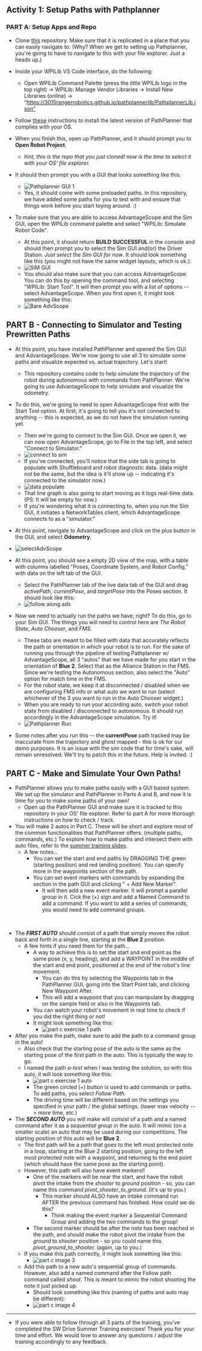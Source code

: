 ## Activity 1: Setup Paths with Pathplanner

### PART A: Setup Apps and Repo
- Clone [this](https://github.com/beranki/frc-drive-samples/tree/training/samples) repository. Make sure that it is replicated in a place that you can easily navigate to. (Why? When we get to setting up Pathplanner, you're going to have to navigate to this with your file explorer. Just a heads up.)
- Inside your WPILib VS Code interface, do the following: 
    - Open WPILib Command Palette (press the little WPILib logo in the top right) → WPILib: Manage Vendor Libraries → Install New Libraries (online) → “https://3015rangerrobotics.github.io/pathplannerlib/PathplannerLib.json”

- Follow [these](https://github.com/mjansen4857/pathplanner/releases) instructions to install the latest version of PathPlanner that complies with your OS.
- When you finish this, open up PathPlanner, and it should prompt you to **Open Robot Project**. 
    - *hint, this is the repo that you just cloned! now is the time to select it with your OS' file explorer.*

- It should then prompt you with a GUI that looks something like this.
    - ![Pathplanner GUI 1](imgs/gui1.png)
    - Yes, it should come with some preloaded paths. In this repository, we have added some paths for you to test with and ensure that things work before you start toying around. :)

- To make sure that you are able to access AdvantageScope and the Sim GUI, open the WPILib command palette and select "WPILib: Simulate Robot Code".
    - At this point, it should return **BUILD SUCCESSFUL** in the console and should then prompt you to select the Sim GUI and(or) the Driver Station. *Just select the Sim GUI for now*. It should look something like this (you might not have the same widget layouts, which is ok.):
    - ![SIM GUI](imgs/simgui1.png)
    - You should also make sure that you can access AdvantageScope. You can do this by opening the command tool, and selecting "WPILib: Start Tool". It will then prompt you with a list of options -- select AdvantageScope. When you first open it, it might look something like this:
    - ![Bare AdvScope](imgs/ads1.png)

## PART B - Connecting to Simulator and Testing Prewritten Paths
- At this point, you have installed PathPlanner and opened the Sim GUI and AdvantageScope. We're now going to use all 3 to simulate some paths and visualize expected vs. actual trajectory. Let's start!
    - This repository contains code to help simulate the trajectory of the robot during autonomous with commands from PathPlanner. We're going to use AdvantageScope to help simulate and visualize the odometry.
- To do this, we're going to need to open AdvantageScope first with the Start Tool option. At first, it's going to tell you it's not connected to anything -- this is expected, as we do not have the simulation running yet. 
    - Then we're going to connect to the Sim GUI. Once we open it, we can now open AdvantageScope, go to File in the top left, and select "Connect to Simulator."
    - ![connect to sim](imgs/connecttosim.png)
    - If you've connected, you'll notice that the side tab is going to populate with Shuffleboard and robot diagnostic data. (data might not be the same, but the idea is it'll show up -- indicating it's connected to the simulator now.)
    - ![data populate](imgs/datapopulate.png)
    - That line graph is also going to start moving as it logs real-time data. (PS: It will be empty for now.)
    - If you're wondering what it is connecting to, when you run the Sim GUI, it initiates a NetworkTables client, which AdvantageScope connects to as a "simulator."
- At this point, navigate to AdvantageScope and click on the plus button in the GUI, and select **Odometry**.
- ![selectAdvScope](imgs/selectads.png)

- At this point, you should see a empty 2D view of the map, with a table with columns labelled "Poses, Coordinate System, and Robot Config," with data on the left tab of the GUI.
    - Select the PathPlanner tab of the live data tab of the GUI and drag *activePath*, *currentPose*, and *targetPose* into the Poses section. It should look like this:
    - ![follow along ads](imgs/followalongads.png)

- Now we need to actually run the paths we have, right? To do this, go to your Sim GUI. The things you will need to control here are *The Robot State*, *Auto Chooser*, and *FMS*.
    - These tabs are meant to be filled with data that accurately reflects the path or orientation in which your robot is to run. For the sake of running you through the pipeline of testing Pathplanner w/ AdvantageScope, all 3 "autos" that we have made for you start in the orientation of **Blue 2**. Select that as the Alliance Station in the FMS. Since we're testing the Autonomous section, also select the "Auto" option for match time in the FMS.
    - For the robot state, we keep it at disconnected / disabled when we are configuring FMS info or what auto we want to run (select whichever of the 3 you want to run in the Auto Chooser widget.)
    - When you are ready to run your according auto, switch your robot state from disabled / disconnected to autonomous. It should run accordingly in the AdvantageScope simulation. Try it!
    - ![Pathplanner Run](imgs/pathplannerrun.png)

- Some notes after you run this -- the **currentPose** path tracked may be inaccurate from the trajectory and ghost mapped - this is ok for our demo purposes. It is an issue with the sim code that for time's sake, will remain unresolved. We'll try to patch this in the future. Help is invited. \:)

## PART C - Make and Simulate Your Own Paths!
- PathPlanner allows you to make paths easily with a GUI based system. We set up the simulator and PathPlanner in Parts A and B, and now it is time for you to make some paths of your own!
    - Open up the PathPlanner GUI and make sure it is tracked to this repository in your OS' file explorer. Refer to part A for more thorough instructions on how to check / track.
- You will make 2 autos in Part C. These will be short and explore most of the common functionalities that PathPlanner offers. (multiple paths, commands, etc.) To explore how to make paths and intersect them with auto files, refer to the [summer training slides](https://docs.google.com/presentation/d/1h8Q4wW0ESzOypM9k-sX1mkUu0m0fHyBbjaZ1WcP4NeE/edit?usp=sharing).
    - A few notes...
        - You can set the start and end paths by DRAGGING THE green (starting position) and red (ending position). You can specify more in the waypoints section of the path.
        - You can set event markers with commands by expanding the section in the path GUI and clicking " + Add New Marker".
            - It will then add a new event marker. It will prompt a parallel group in it. Cick the (+) sign and add a Named Command to add a command. If you want to add a series of commands, you would need to add command groups.

<br>

- The ***FIRST AUTO*** should consist of a path that simply moves the robot back and forth in a single line, starting at the **Blue 2** position.
    - A few hints if you need them for the path...
        - A way to achieve this is to set the start and end point as the same pose (x, y, heading), and add a WAYPOINT in the middle of the start and end point, positioned at the end of the robot's line movement.
            - You can do this by selecting the Waypoints tab in the PathPlanner GUI, going into the Start Point tab, and clicking New Waypoint After.
            - This will add a waypoint that you can manipulate by dragging on the sample field or also in the Waypoints tab.
        - You can watch your robot's movement in real time to check if you did the right thing or not!
        - It might look something like this:
            - ![part c exercise 1 path](imgs/partc_1.png)
- After you make the path, make sure to add the path to a command group in the auto!
    - Also check that the starting pose of the auto is the same as the starting pose of the first path in the auto. This is typically the way to go.
    - I named the path *a-test* when I was testing the solution, so with this auto, it will look something like this:
        - ![part c exercise 1 auto](imgs/partc_2.png)
        - The green circled (+) button is used to add commands or paths. To add paths, you select *Follow Path.*
        - The driving time will be different based on the settings you specified in your path / the global settings. (lower max velocity --> more time, etc.)
- The ***SECOND AUTO*** you will make will consist of a path and a named command after it as a *sequential group* in the auto. It will mimic (on a smaller scale) an auto that may be used during our competitions. The starting position of this auto will be **Blue 2**. 
    - The first path will be a path that goes to the left most protected note in a loop, starting at the Blue 2 starting position, going to the left most protected note with a waypoint, and returning to the end point (which should have the same pose as the starting point).
    - However, this path will also have event markers!!
        - One of the markers will be near the start, and have the robot pivot the intake from the *shooter* to *ground* position - so, you can name this command *pivot_shooter_to_ground.* (it's up to you.)
            - This marker should ALSO have an intake command run AFTER the previous command has finished. How could we do this? 
                - Think making the event marker a Sequential Command Group and adding the two commands to the group!
        - The second marker should be after the note has been reached in the path, and should make the robot pivot the intake from the *ground* to *shooter* position - so you could name this *pivot_ground_to_shooter.* (again, up to you.)
    - If you make this path correctly, it might look something like this:
        - ![part c image 3](./imgs/partc_3.png)
    - Add this path to a new auto's sequential group of commands. However, also add a named command after the Follow path command called *shoot*. This is meant to mimic the robot shooting the note it just picked up. 
        - Should look something like this (naming of paths and auto may be different):
        - ![part c image 4](./imgs/partc_4.png)

---

- If you were able to follow through all 3 parts of the training, you've completed the SW Drive Summer Training exercises! Thank you for your time and effort. We would love to answer any questions / adjust the training accordingly to any feedback. 